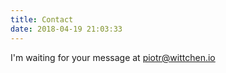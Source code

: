 ```yaml
---
title: Contact
date: 2018-04-19 21:03:33
---
```


I'm waiting for your message at piotr@wittchen.io
